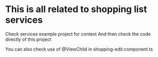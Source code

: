 # This is all related to shopping list services
Check services example project for context
And then check the code directly of this project

You can also check use of @ViewChild in shopping-edit.component.ts
